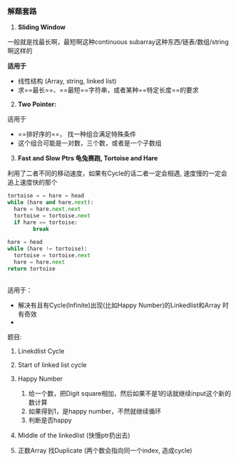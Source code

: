### 解题套路





1. **Sliding Window**

一般就是找最长啊，最短啊这种continuous subarray这种东西/链表/数组/string啊这样的

**适用于**

* 线性结构 (Array, string, linked list)
* 求==最长==、==最短==字符串，或者某种==特定长度==的要求





2. **Two Pointer:**



适用于

* ==排好序的==， 找一种组合满足特殊条件
* 这个组合可能是一对数，三个数，或者是一个子数组



3. **Fast and Slow Ptrs 龟兔赛跑, Tortoise and Hare** 

利用了二者不同的移动速度，如果有Cycle的话二者一定会相遇, 速度慢的一定会追上速度快的那个

```python
tortoise = = hare = head 
while (hare and hare.next):
  hare = hare.next.next 
  tortoise = tortoise.next 
  if hare == tortoise:
    	break
      
hare = head 
while (hare != tortoise):
  tortoise = tortoise.next 
  hare = hare.next 
return tortoise 
  
```



适用于：

* 解决有且有Cycle(Infinite)出现(比如Happy Number)的Linkedlist和Array 时有奇效
* 



题目:

1. Linekdlist Cycle 
2. Start of linked list cycle 

3. Happy Number
   1. 给一个数，把Digit square相加，然后如果不是1的话就继续input这个新的数计算
   2. 如果得到1，是happy number，不然就继续循环
   3. 判断是否happy 
4. Middle of the linkedlist (快慢ptr扔出去)
5. 正数Array 找Duplicate (两个数会指向同一个index, 造成cycle)